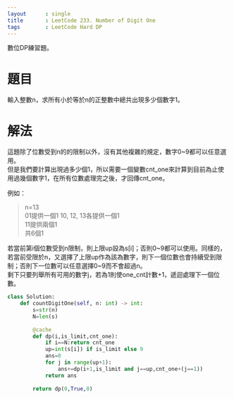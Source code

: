```yaml
--- 
layout      : single
title       : LeetCode 233. Number of Digit One
tags        : LeetCode Hard DP
---
```

數位DP練習題。

# 題目
輸入整數n，求所有小於等於n的正整數中總共出現多少個數字1。  

# 解法
這題除了位數受到n的的限制以外，沒有其他複雜的規定，數字0~9都可以任意選用。  
但是我們要計算出現過多少個1，所以需要一個變數cnt_one來計算到目前為止使用過幾個數字1，在所有位數處理完之後，才回傳cnt_one。  

例如：  
> n=13  
> 01提供一個1
> 10, 12, 13各提供一個1  
> 11提供兩個1  
> 共6個1

若當前第i個位數受到n限制，則上限up設為s[i]；否則0~9都可以使用。同樣的，若當前受限於n，又選擇了上限up作為該為數字，則下一個位數也會持續受到限制；否則下一位數可以任意選擇0~9而不會超過n。  
剩下只要列舉所有可用的數字j，若為1則使one_cnt計數+1，遞迴處理下一個位數。  

```python   
class Solution:
    def countDigitOne(self, n: int) -> int:
        s=str(n)
        N=len(s)
        
        @cache
        def dp(i,is_limit,cnt_one):
            if i==N:return cnt_one
            up=int(s[i]) if is_limit else 9
            ans=0
            for j in range(up+1):
                ans+=dp(i+1,is_limit and j==up,cnt_one+(j==1))
            return ans
               
        return dp(0,True,0)
```
